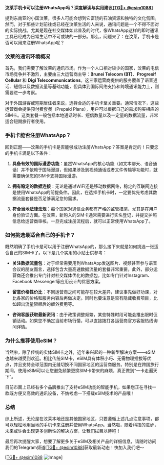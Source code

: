 **汶莱手机卡可以注册WhatsApp吗？深度解读与实用建议[[TG💪+ @esim1088](https://t.me/s/esim1088)]**

提到东南亚的小国汶莱，很多人可能会想到它富饶的石油资源和独特的文化氛围。然而，对于那些计划前往或已经在汶莱生活的人来说，通讯问题是一个不得不面对的实际挑战。尤其是现在社交媒体如此普及的时代，像WhatsApp这样的即时通讯工具已经成为日常生活中不可或缺的一部分。那么，问题来了：在汶莱，手机卡是否可以用来注册WhatsApp呢？

### 汶莱的通讯环境概况

首先，我们需要了解汶莱的通讯市场。作为一个人口相对较少的国家，汶莱的电信市场竞争并不激烈，主要由三大运营商主导：**Brunei Telecom (BT)**、**Progresif Cellular** 和 **Digi Telecommunications**。这三家运营商提供的服务覆盖了语音通话、短信以及数据流量等基础功能，但具体到国际网络支持和跨境通讯能力上，则需要进一步考察。

对于外国游客或短期居住者来说，选择合适的手机卡至关重要。通常情况下，这些运营商会提供预付费套餐（Prepaid Plans），用户可以根据自己的需求购买相应的SIM卡。这类套餐一般包括本地通话时长、短信数量以及一定量的数据流量，非常适合短期旅行者使用。

### 手机卡能否注册WhatsApp？

回到正题——汶莱的手机卡是否能够成功注册WhatsApp？答案是肯定的！只要您的手机卡满足以下条件：

1. **具备有效的国际漫游功能**：虽然WhatsApp的核心功能（如文本聊天、语音通话）并不依赖于国际漫游，但如果涉及到视频通话或者文件传输等功能时，就需要确保您的SIM卡支持国际漫游。
   
2. **拥有稳定的数据连接**：无论是通过WiFi还是移动数据网络，稳定的互联网连接是使用WhatsApp的前提条件。因此，在选择手机卡时，一定要优先考虑其数据流量套餐是否足够满足您的需求。

3. **符合当地法律法规**：每个国家对通信业务都有严格的监管措施，尤其是在用户身份验证方面。在汶莱，新购入的SIM卡通常需要进行实名登记，并提交护照信息给运营商审核。一旦完成注册流程后，就可以正常使用WhatsApp了。

### 如何挑选最适合自己的手机卡？

既然明确了手机卡是可以用于注册WhatsApp的，那么接下来就是如何挑选一张适合自己的SIM卡了。以下是几个实用的小贴士供参考：

- **关注数据流量包**：对于经常需要用到WhatsApp发送图片、视频甚至参与语音会议的朋友而言，选择包含大量高速数据流量的套餐非常重要。此外，部分运营商还会推出专门针对社交媒体优化的数据包，比如专门针对Instagram、Facebook Messenger等应用设计的优惠方案。
  
- **留意价格性价比**：不同运营商之间可能存在较大差异，建议事先做好功课，对比各家的价格和服务内容后再做决定。同时也要注意是否有隐藏收费项目，比如超出流量限额后的额外费用等。

- **咨询客服获取最新资讯**：由于政策调整频繁，某些特殊时段可能会推出限时促销活动。如果您不确定当前市场行情，可以直接拨打各运营商官方客服热线询问详情。

### 为什么推荐使用eSIM？

当然啦，除了传统的实体SIM卡之外，近年来兴起的一种新型解决方案——eSIM也越来越受到欢迎。相比传统SIM卡，eSIM具有体积小巧、无需物理插拔等优点，并且支持全球范围内无缝切换不同国家地区的运营商服务。特别是在跨国旅行期间，使用eSIM可以让您避免频繁更换SIM卡带来的麻烦，真正做到“一卡走遍天下”。

目前市面上已经有多个品牌推出了支持eSIM功能的智能手机，如果您正在寻找一款既方便又高效的通讯设备，不妨考虑一下搭载eSIM技术的产品哦！

### 总结

综上所述，无论是在汶莱本地还是其他国家地区，只要遵循上述几点注意事项，都可以轻松地用当地的手机卡来注册并使用WhatsApp。当然啦，随着科技的进步，未来或许会出现更多创新性的解决方案，让我们拭目以待吧！

最后再次提醒大家，想要了解更多关于eSIM及相关产品的详细信息，请随时访问我们的Telegram频道[[TG💪+ @esim1088](https://t.me/s/esim1088)]获取最新动态！快加入我们吧～

[[TG💪+ @esim1088](https://t.me/s/esim1088) ![Image](https://i.postimg.cc/4NQfJmqS/Snipaste-2025-05-13-00-14-12.png)]